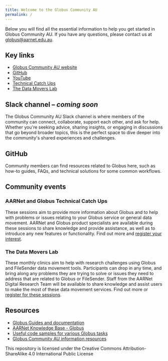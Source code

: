 ```yaml
---
title: Welcome to the Globus Community AU
permalink: /
---
```


Below you will find all the essential information to help you get started in Globus Community AU. If you have any questions, please contact us at globus@aarnet.edu.au.

## Key links

* [Globus Community AU website](https://aarnet.github.io/Globus-Community/)
* [GitHub](https://github.com/AARNet/Globus-Community)
* [YouTube](https://youtube.com/playlist?list=PLabaNLSF0jBArjG5wOPKpo6jBWuyYOlOS&si=i5RJf7h_lXnzoLCG)
* [Technical Catch Ups](https://www.aarnet.edu.au/aarnet-globus-technical-catch-ups)
* [The Data Movers Lab](https://aarnet.edu.au/the-data-movers-lab)

## Slack channel – *coming soon*

The Globus Community AU Slack channel is where members of the community can connect, collaborate, support each other, and ask for help. Whether you're seeking advice, sharing insights, or engaging in discussions that go beyond broader topics, this is the perfect space to dive deeper into the community's shared experiences and challenges.

## GitHub

Community members can find resources related to Globus here, such as how-to guides, FAQs, and technical solutions for some common workflows.

## Community events

### AARNet and Globus Technical Catch Ups

These sessions aim to provide more information about Globus and to help with problems or issues relating to your Globus service or general data movement. AARNet and Globus product specialists are available during these sessions to share knowledge and provide assistance, as well as to introduce any new features or functionality. Find out more and [register your interest](https://aarnet.edu.au/aarnet-globus-technical-catch-ups).

### The Data Movers Lab
These monthly clinics aim to help with research challenges using Globus and FileSender data movement tools. Participants can drop in any time, and bring along any problems they are trying to solve or issues they need to address that are related to Globus or FileSender. Staff from the AARNet Digital Research Team will be available to share knowledge and assist users to make the most of these data movement services.
Find out more or [register for these sessions](https://aarnet.edu.au/the-data-movers-lab).

## Resources

* [Globus Guides and documentation](https://docs.globus.org/guides/)
* [AARNet Knowledge Base - Globus](https://support.aarnet.edu.au/hc/en-us/categories/5318479482767-Globus)
* [Useful code samples for various Globus tasks](./code/)
* [Globus Community AU information resources](./globus-community-au/)

This repository is licensed under the Creative Commons Attribution-ShareAlike 4.0 International Public License
